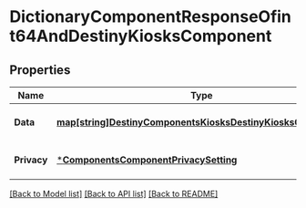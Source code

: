 # DictionaryComponentResponseOfint64AndDestinyKiosksComponent

## Properties
Name | Type | Description | Notes
------------ | ------------- | ------------- | -------------
**Data** | [**map[string]DestinyComponentsKiosksDestinyKiosksComponent**](Destiny.Components.Kiosks.DestinyKiosksComponent.md) |  | [optional] [default to null]
**Privacy** | [***ComponentsComponentPrivacySetting**](Components.ComponentPrivacySetting.md) |  | [optional] [default to null]

[[Back to Model list]](../README.md#documentation-for-models) [[Back to API list]](../README.md#documentation-for-api-endpoints) [[Back to README]](../README.md)


